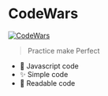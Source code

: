 # CodeWars

[![CodeWars](https://www.codewars.com/users/chafidz05/badges/large)](https://www.codewars.com/users/chafidz05)

> Practice make Perfect
* 🎉 Javascript code
* ✨ Simple code
* 🎨 Readable code
